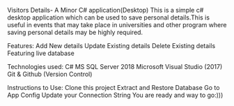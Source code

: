 Visitors Details- A Minor C# application(Desktop)
This is a simple c# desktop application which can be used to save personal details.This is useful in events 
that may take place in universities and other program where saving personal details may be highly required.

Features:
Add New details
Update Existing details
Delete Existing details
Featuring live database

Technologies used:
C# 
MS SQL Server 2018
Microsoft Visual Studio (2017)
Git & Github (Version Control)


Instructions to Use:
Clone this project
Extract and Restore Database
Go to App Config
Update your Connection String
You are ready and way to go:)))
